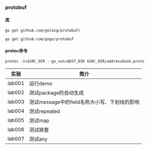 ### protobuf

#### 库
`go get github.com/golang/protobuf/`

`go get github.com/gogo/protobuf`

#### protoc命令
`protoc -I=$SRC_DIR --go_out=$DST_DIR $SRC_DIR/addressbook.proto`

|实验|简介|
|---|---|
|lab001|运行demo|
|lab002|测试package的自动生成|
|lab003|测试message中的field名称大小写、下划线的影响|
|lab004|测试repeated|
|lab005|测试map|
|lab006|测试嵌套|
|lab007|测试any|